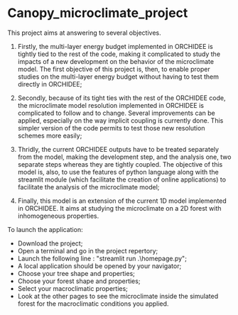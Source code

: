 # Canopy_microclimate_project

This project aims at answering to several objectives. 

1) Firstly, the multi-layer energy budget implemented in ORCHIDEE is tightly tied to the rest of the code, making it complicated to study the impacts of a new development on the behavior of the microclimate model. The first objective of this project is, then, to enable proper studies on the multi-layer energy budget without having to test them directly in ORCHIDEE;

2) Secondly, because of its tight ties with the rest of the ORCHIDEE code, the microclimate model resolution implemented in ORCHIDEE is complicated to follow and to change. Several improvements can be applied, especially on the way implicit coupling is currently done. This simpler version of the code permits to test those new resolution schemes more easily;

3) Thridly, the current ORCHIDEE outputs have to be treated separately from the model, making the development step, and the analysis one, two separate steps whereas they are tightly coupled. The objective of this model is, also, to use the features of python language along with the streamlit module (which facilitate the creation of online applications) to facilitate the analysis of the microclimate model;

4) Finally, this model is an extension of the current 1D model implemented in ORCHIDEE. It aims at studying the microclimate on a 2D forest with inhomogeneous properties.

To launch the application:
- Download the project;
- Open a terminal and go in the project repertory;
- Launch the following line : "streamlit run .\homepage.py";
- A local application should be opened by your navigator;
- Choose your tree shape and properties;
- Choose your forest shape and properties;
- Select your macroclimatic properties;
- Look at the other pages to see the microclimate inside the simulated forest for the macroclimatic conditions you applied. 
